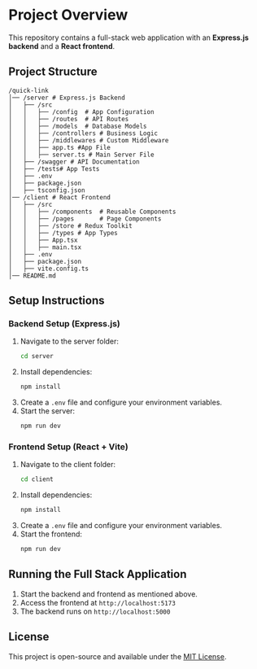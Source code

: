 # Project Overview

This repository contains a full-stack web application with an **Express.js backend** and a **React frontend**.

## **Project Structure**

```
/quick-link
│── /server # Express.js Backend
│   ├── /src
│   │   ├── /config  # App Configuration
│   │   ├── /routes  # API Routes
│   │   ├── /models  # Database Models
│   │   ├── /controllers # Business Logic
│   │   ├── /middlewares # Custom Middleware
│   │   ├── app.ts #App File
│   │   ├── server.ts # Main Server File
│   ├── /swagger # API Documentation
│   ├── /tests# App Tests
│   ├── .env
│   ├── package.json
│   ├── tsconfig.json
│── /client # React Frontend
│   ├── /src
│   │   ├── /components  # Reusable Components
│   │   ├── /pages       # Page Components
│   │   ├── /store # Redux Toolkit
│   │   ├── /types # App Types
│   │   ├── App.tsx
│   │   ├── main.tsx
│   ├── .env
│   ├── package.json
│   ├── vite.config.ts
│── README.md
```

## **Setup Instructions**

### **Backend Setup (Express.js)**

1. Navigate to the server folder:
   ```sh
   cd server
   ```
2. Install dependencies:
   ```sh
   npm install
   ```
3. Create a `.env` file and configure your environment variables.
4. Start the server:
   ```sh
   npm run dev
   ```

### **Frontend Setup (React + Vite)**

1. Navigate to the client folder:
   ```sh
   cd client
   ```
2. Install dependencies:
   ```sh
   npm install
   ```
3. Create a `.env` file and configure your environment variables.
4. Start the frontend:
   ```sh
   npm run dev
   ```

## **Running the Full Stack Application**

1. Start the backend and frontend as mentioned above.
2. Access the frontend at `http://localhost:5173`
3. The backend runs on `http://localhost:5000`

## **License**

This project is open-source and available under the [MIT License](LICENSE).

